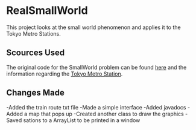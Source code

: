 # RealSmallWorld
This project looks at the small world phenomenon and applies it to the Tokyo Metro Stations. 

## Scources Used
The original code for the SmallWorld problem can be found [here](http://introcs.cs.princeton.edu/java/code/) and the information
regarding the [Tokyo Metro Station](http://www.tokyometro.jp/en/subwaymap/pdf/routemap_en.pdf).

## Changes Made
-Added the train route txt file
-Made a simple interface
-Added javadocs
-Added a map that pops up
-Created another class to draw the graphics
-Saved sations to a ArrayList to be printed in a window
